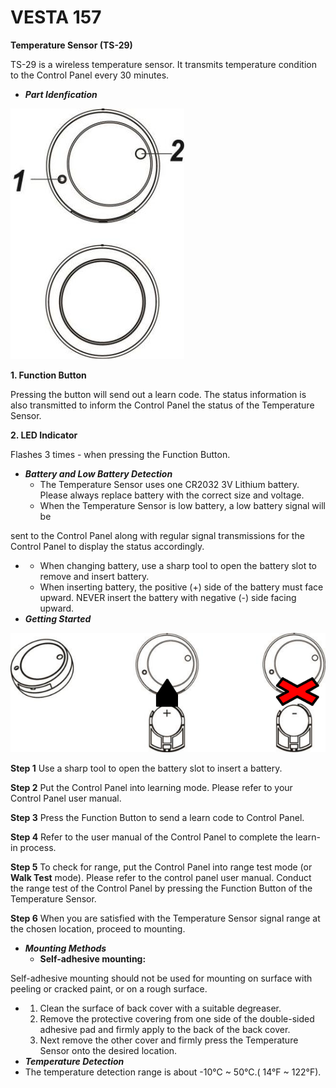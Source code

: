 # VESTA 157

**Temperature Sensor (TS-29)**

TS-29 is a wireless temperature sensor. It transmits temperature condition to the Control Panel every 30 minutes.

* _**Part Idenfication**_

![](<.gitbook/assets/0 (65).jpeg>)

**1. Function Button**

Pressing the button will send out a learn code. The status information is also transmitted to inform the Control Panel the status of the Temperature Sensor.

**2. LED Indicator**

Flashes 3 times - when pressing the Function Button.

* _**Battery and Low Battery Detection**_
  * The Temperature Sensor uses one CR2032 3V Lithium battery. Please always replace battery with the correct size and voltage.
  * When the Temperature Sensor is low battery, a low battery signal will be

sent to the Control Panel along with regular signal transmissions for the Control Panel to display the status accordingly.

*
  * When changing battery, use a sharp tool to open the battery slot to remove and insert battery.
  * When inserting battery, the positive (+) side of the battery must face upward. NEVER insert the battery with negative (-) side facing upward.
* _**Getting Started**_

![](<.gitbook/assets/1 (62).png>)

**Step 1** Use a sharp tool to open the battery slot to insert a battery.

**Step 2** Put the Control Panel into learning mode. Please refer to your Control Panel user manual.

**Step 3** Press the Function Button to send a learn code to Control Panel.

**Step 4** Refer to the user manual of the Control Panel to complete the learn-in process.

**Step 5** To check for range, put the Control Panel into range test mode (or **Walk Test** mode). Please refer to the control panel user manual. Conduct the range test of the Control Panel by pressing the Function Button of the Temperature Sensor.

**Step 6** When you are satisfied with the Temperature Sensor signal range at the chosen location, proceed to mounting.

* _**Mounting Methods**_
  * **Self-adhesive mounting:**

Self-adhesive mounting should not be used for mounting on surface with peeling or cracked paint, or on a rough surface.

*
  1. Clean the surface of back cover with a suitable degreaser.
  2. Remove the protective covering from one side of the double-sided adhesive pad and firmly apply to the back of the back cover.
  3. Next remove the other cover and firmly press the Temperature Sensor onto the desired location.
* _**Temperature Detection**_
* The temperature detection range is about -10°C \~ 50°C.( 14°F \~ 122°F).
